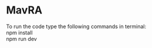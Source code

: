 # MavRA
To run the code type the following commands in terminal: 
<br />
npm install
<br />
npm run dev

